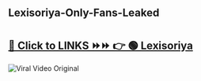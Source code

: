 
 ## Lexisoriya-Only-Fans-Leaked

# <h2><a href="https://clipsfans.com/Lexisoriya&ref=git">🔗 Click to LINKS ⏩⏩ 👉 🟢 Lexisoriya </a></h2>

<a href="https://clipsfans.com/Lexisoriya&ref=git" rel="nofollow" data-target="animated-image.originalLink"><img src="https://i.ibb.co.com/xMMVF88/686577567.gif" alt="Viral Video Original" style="max-width: 100%; display: inline-block;" data-target="animated-image.originalImage"></a>

